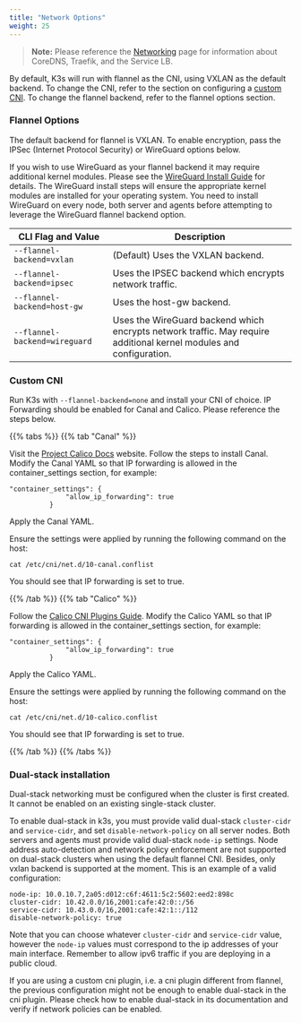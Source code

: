 ```yaml
---
title: "Network Options"
weight: 25
---
```


> **Note:** Please reference the [Networking]({{<baseurl>}}/k3s/latest/en/networking) page for information about CoreDNS, Traefik, and the Service LB.

By default, K3s will run with flannel as the CNI, using VXLAN as the default backend. To change the CNI, refer to the section on configuring a [custom CNI](#custom-cni). To change the flannel backend, refer to the flannel options section.

### Flannel Options

The default backend for flannel is VXLAN. To enable encryption, pass the IPSec (Internet Protocol Security) or WireGuard options below.

If you wish to use WireGuard as your flannel backend it may require additional kernel modules. Please see the [WireGuard Install Guide](https://www.wireguard.com/install/) for details. The WireGuard install steps will ensure the appropriate kernel modules are installed for your operating system. You need to install WireGuard on every node, both server and agents before attempting to leverage the WireGuard flannel backend option.

  CLI Flag and Value | Description
  -------------------|------------
 <span style="white-space: nowrap">`--flannel-backend=vxlan`</span> | (Default) Uses the VXLAN backend. |
 <span style="white-space: nowrap">`--flannel-backend=ipsec`</span> | Uses the IPSEC backend which encrypts network traffic. |
 <span style="white-space: nowrap">`--flannel-backend=host-gw`</span> |  Uses the host-gw backend. |
 <span style="white-space: nowrap">`--flannel-backend=wireguard`</span> | Uses the WireGuard backend which encrypts network traffic. May require additional kernel modules and configuration. |

### Custom CNI

Run K3s with `--flannel-backend=none` and install your CNI of choice. IP Forwarding should be enabled for Canal and Calico. Please reference the steps below.

{{% tabs %}}
{{% tab "Canal" %}}

Visit the [Project Calico Docs](https://docs.projectcalico.org/) website. Follow the steps to install Canal. Modify the Canal YAML so that IP forwarding is allowed in the container_settings section, for example:

```
"container_settings": {
              "allow_ip_forwarding": true
          }
```

Apply the Canal YAML.

Ensure the settings were applied by running the following command on the host:

```
cat /etc/cni/net.d/10-canal.conflist
```

You should see that IP forwarding is set to true.

{{% /tab %}}
{{% tab "Calico" %}}

Follow the [Calico CNI Plugins Guide](https://docs.projectcalico.org/master/reference/cni-plugin/configuration). Modify the Calico YAML so that IP forwarding is allowed in the container_settings section, for example:

```
"container_settings": {
              "allow_ip_forwarding": true
          }
```

Apply the Calico YAML.

Ensure the settings were applied by running the following command on the host:

```
cat /etc/cni/net.d/10-calico.conflist
```

You should see that IP forwarding is set to true.


{{% /tab %}}
{{% /tabs %}}

### Dual-stack installation

Dual-stack networking must be configured when the cluster is first created. It cannot be enabled on an existing single-stack cluster.

To enable dual-stack in k3s, you must provide valid dual-stack `cluster-cidr` and `service-cidr`, and set `disable-network-policy` on all server nodes. Both servers and agents must provide valid dual-stack `node-ip` settings. Node address auto-detection and network policy enforcement are not supported on dual-stack clusters when using the default flannel CNI. Besides, only vxlan backend is supported at the moment. This is an example of a valid configuration:

```
node-ip: 10.0.10.7,2a05:d012:c6f:4611:5c2:5602:eed2:898c
cluster-cidr: 10.42.0.0/16,2001:cafe:42:0::/56
service-cidr: 10.43.0.0/16,2001:cafe:42:1::/112
disable-network-policy: true
```

Note that you can choose whatever `cluster-cidr` and `service-cidr` value, however the `node-ip` values must correspond to the ip addresses of your main interface. Remember to allow ipv6 traffic if you are deploying in a public cloud.

If you are using a custom cni plugin, i.e. a cni plugin different from flannel, the previous configuration might not be enough to enable dual-stack in the cni plugin. Please check how to enable dual-stack in its documentation and verify if network policies can be enabled.
